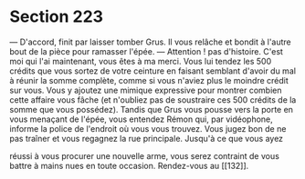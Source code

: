 # Section 223

— D'accord, finit par laisser tomber Grus. Il vous relâche et bondit à l'autre bout de la pièce pour ramasser l'épée. — Attention ! pas d'histoire. C'est moi qui l'ai maintenant, vous êtes à ma merci. Vous lui tendez les 500 crédits que vous sortez de votre ceinture en faisant semblant d'avoir du mal à réunir la somme complète, comme si vous n'aviez plus le moindre crédit sur vous. Vous y ajoutez une mimique expressive pour montrer combien cette affaire vous fâche (et n'oubliez pas de soustraire ces 500 crédits de la somme que vous possédez). Tandis que Grus vous pousse vers la porte en vous menaçant de l'épée, vous entendez Rémon qui, par vidéophone, informe la police de l'endroit où vous vous trouvez. Vous jugez bon de ne pas traîner et vous regagnez la rue principale. Jusqu'à ce que vous ayez

réussi à vous procurer une nouvelle arme, vous serez contraint de vous battre à mains nues en toute occasion. Rendez-vous au [[132]].